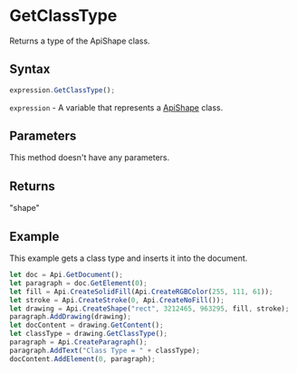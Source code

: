 # GetClassType

Returns a type of the ApiShape class.

## Syntax

```javascript
expression.GetClassType();
```

`expression` - A variable that represents a [ApiShape](../ApiShape.md) class.

## Parameters

This method doesn't have any parameters.

## Returns

"shape"

## Example

This example gets a class type and inserts it into the document.

```javascript editor-docx
let doc = Api.GetDocument();
let paragraph = doc.GetElement(0);
let fill = Api.CreateSolidFill(Api.CreateRGBColor(255, 111, 61));
let stroke = Api.CreateStroke(0, Api.CreateNoFill());
let drawing = Api.CreateShape("rect", 3212465, 963295, fill, stroke);
paragraph.AddDrawing(drawing);
let docContent = drawing.GetContent();
let classType = drawing.GetClassType();
paragraph = Api.CreateParagraph();
paragraph.AddText("Class Type = " + classType);
docContent.AddElement(0, paragraph);
```
